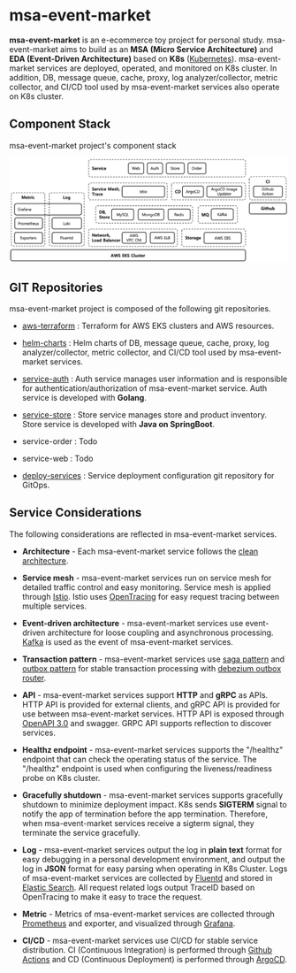 # msa-event-market

**msa-event-market** is an e-ecommerce toy project for personal study. msa-event-market aims to build as an **MSA (Micro Service Architecture)** and **EDA (Event-Driven Architecture)** based on **K8s** ([Kubernetes](https://kubernetes.io/)). msa-event-market services are deployed, operated, and monitored on K8s cluster. In addition, DB, message queue, cache, proxy, log analyzer/collector, metric collector, and CI/CD tool used by msa-event-market services also operate on K8s cluster.

## Component Stack

msa-event-market project's component stack

![msa-event-market-component-stack](images/msa-event-market-component-stack.png)

## GIT Repositories

msa-event-market project is composed of the following git repositories.

* [aws-terraform](https://github.com/ssup2-playground/msa-event-market_aws-terraform) : Terraform for AWS EKS clusters and AWS resources.

* [helm-charts](https://github.com/ssup2-playground/helm-charts) : Helm charts of DB, message queue, cache, proxy, log analyzer/collector, metric collector, and CI/CD tool used by msa-event-market services.

* [service-auth](https://github.com/ssup2-playground/msa-event-market_service-auth) : Auth service manages user information and is responsible for authentication/authorization of msa-event-market service. Auth service is developed with **Golang**.

* [service-store](https://github.com/ssup2-playground/msa-event-market_service-store) : Store service manages store and product inventory. Store service is developed with **Java on SpringBoot**.

* service-order : Todo

* service-web : Todo

* [deploy-services](https://github.com/ssup2-playground/msa-event-market_deploy-services) : Service deployment configuration git repository for GitOps.

## Service Considerations

The following considerations are reflected in msa-event-market services.

* **Architecture** - Each msa-event-market service follows the [clean architecture](https://blog.cleancoder.com/uncle-bob/2012/08/13/the-clean-architecture.html). 

* **Service mesh** - msa-event-market services run on service mesh for detailed traffic control and easy monitoring. Service mesh is applied through [Istio](https://istio.io/). Istio uses [OpenTracing](https://opentracing.io/) for easy request tracing between multiple services.

* **Event-driven architecture** - msa-event-market services use event-driven architecture for loose coupling and asynchronous processing. [Kafka](https://kafka.apache.org/) is used as the event of msa-event-market services.

* **Transaction pattern** - msa-event-market services use [saga pattern](https://microservices.io/patterns/data/saga.html) and [outbox pattern](https://microservices.io/patterns/data/transactional-outbox.html) for stable transaction processing with [debezium outbox router](https://debezium.io/documentation/reference/1.8/transformations/outbox-event-router.html).

* **API** - msa-event-market services support **HTTP** and **gRPC** as APIs. HTTP API is provided for external clients, and gRPC API is provided for use between msa-event-market services. HTTP API is exposed through [OpenAPI 3.0](https://www.openapis.org/) and swagger. GRPC API supports reflection to discover services.

* **Healthz endpoint** - msa-event-market services supports the "/healthz" endpoint that can check the operating status of the service. The "/healthz" endpoint is used when configuring the liveness/readiness probe on K8s cluster.

* **Gracefully shutdown** - msa-event-market services supports gracefully shutdown to minimize deployment impact. K8s sends **SIGTERM** signal to notify the app of termination before the app termination. Therefore, when msa-event-market services receive a sigterm signal, they terminate the service gracefully.

* **Log** - msa-event-market services output the log in **plain text** format for easy debugging in a personal development environment, and output the log in **JSON** format for easy parsing when operating in K8s Cluster. Logs of msa-event-market services are collected by [Fluentd](https://www.fluentd.org/) and stored in [Elastic Search](https://www.elastic.co/elasticsearch/). All request related logs output TraceID based on OpenTracing to make it easy to trace the request.

* **Metric** - Metrics of msa-event-market services are collected through [Prometheus](https://prometheus.io/) and exporter, and visualized through [Grafana](https://grafana.com/).

* **CI/CD** - msa-event-market services use CI/CD for stable service distribution. CI (Continuous Integration) is performed through [Github Actions](https://github.com/features/actions) and CD (Continuous Deployment) is performed through [ArgoCD](https://argo-cd.readthedocs.io/en/stable/).

